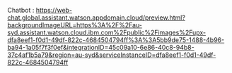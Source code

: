 Chatbot : https://web-chat.global.assistant.watson.appdomain.cloud/preview.html?backgroundImageURL=https%3A%2F%2Fau-syd.assistant.watson.cloud.ibm.com%2Fpublic%2Fimages%2Fupx-dfa8eef1-f0d1-49df-822c-4684504794ff%3A%3A5bb9de75-1488-4b96-ba94-1a05f7f3f0ef&integrationID=45c09a10-6e86-40c8-94b8-37c4af1b5a79&region=au-syd&serviceInstanceID=dfa8eef1-f0d1-49df-822c-4684504794ff
